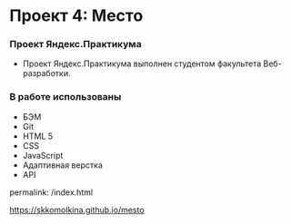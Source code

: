 # Проект 4: Место

### Проект Яндекс.Практикума

* Проект Яндекс.Практикума выполнен студентом факультета Веб-разработки.

### В работе использованы 

* БЭМ
* Git
* HTML 5
* CSS
* JavaScript
* Адаптивная верстка
* API

permalink: /index.html

https://skkomolkina.github.io/mesto